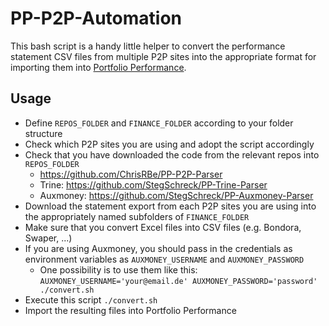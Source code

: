 # PP-P2P-Automation

This bash script is a handy little helper to convert the performance statement CSV files from multiple P2P sites 
into the appropriate format for importing them into [Portfolio Performance](https://www.portfolio-performance.info/).

## Usage
- Define `REPOS_FOLDER` and `FINANCE_FOLDER` according to your folder structure
- Check which P2P sites you are using and adopt the script accordingly
- Check that you have downloaded the code from the relevant repos into `REPOS_FOLDER`
  - https://github.com/ChrisRBe/PP-P2P-Parser 
  - Trine: https://github.com/StegSchreck/PP-Trine-Parser
  - Auxmoney: https://github.com/StegSchreck/PP-Auxmoney-Parser
- Download the statement export from each P2P sites you are using into the appropriately named subfolders of `FINANCE_FOLDER`
- Make sure that you convert Excel files into CSV files (e.g. Bondora, Swaper, ...)
- If you are using Auxmoney, you should pass in the credentials as environment variables as `AUXMONEY_USERNAME` and `AUXMONEY_PASSWORD`
  - One possibility is to use them like this: `AUXMONEY_USERNAME='your@email.de' AUXMONEY_PASSWORD='password' ./convert.sh`
- Execute this script `./convert.sh`
- Import the resulting files into Portfolio Performance
